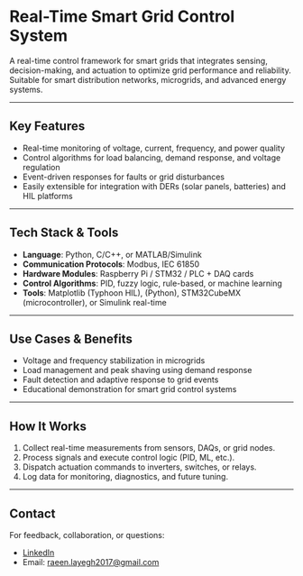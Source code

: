 # Real-Time Smart Grid Control System

A real-time control framework for smart grids that integrates sensing, decision-making, and actuation to optimize grid performance and reliability. Suitable for smart distribution networks, microgrids, and advanced energy systems.

---

## Key Features

- Real-time monitoring of voltage, current, frequency, and power quality
- Control algorithms for load balancing, demand response, and voltage regulation
- Event-driven responses for faults or grid disturbances
- Easily extensible for integration with DERs (solar panels, batteries) and HIL platforms

---

## Tech Stack & Tools

- **Language**: Python, C/C++, or MATLAB/Simulink
- **Communication Protocols**: Modbus, IEC 61850
- **Hardware Modules**: Raspberry Pi / STM32 / PLC + DAQ cards
- **Control Algorithms**: PID, fuzzy logic, rule-based, or machine learning
- **Tools**: Matplotlib (Typhoon HIL), (Python), STM32CubeMX (microcontroller), or Simulink real-time

---

## Use Cases & Benefits

- Voltage and frequency stabilization in microgrids
- Load management and peak shaving using demand response
- Fault detection and adaptive response to grid events
- Educational demonstration for smart grid control systems

---

## How It Works

1. Collect real-time measurements from sensors, DAQs, or grid nodes.
2. Process signals and execute control logic (PID, ML, etc.).
3. Dispatch actuation commands to inverters, switches, or relays.
4. Log data for monitoring, diagnostics, and future tuning.

---

## Contact

For feedback, collaboration, or questions:

- [LinkedIn](https://www.linkedin.com/in/raeinlp)
- Email: raeen.layegh2017@gmail.com
